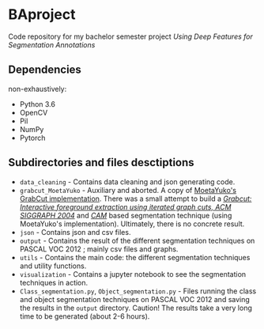 # BAproject

Code repository for my bachelor semester project *Using Deep Features for Segmentation Annotations*

## Dependencies

non-exhaustively:

* Python 3.6
* OpenCV
* Pil
* NumPy
* Pytorch

## Subdirectories and files desctiptions

* `data_cleaning` - Contains data cleaning and json generating code.
* `grabcut_MoetaYuko` - Auxiliary and aborted. A copy of [MoetaYuko's GrabCut implementation](https://github.com/MoetaYuko/GrabCut/blob/master/README.md). There was a small attempt to build a *[Grabcut: Interactive foreground extraction using iterated graph cuts, ACM SIGGRAPH 2004](https://cvg.ethz.ch/teaching/cvl/2012/grabcut-siggraph04.pdf)* and *[CAM](https://arxiv.org/abs/1512.04150)* based segmentation technique (using MoetaYuko's implementation). Ultimately, there is no concrete result.
* `json` - Contains json and csv files.
* `output` - Contains the result of the different segmentation techniques on PASCAL VOC 2012 ; mainly csv files and graphs.
* `utils` - Contains the main code: the different segmentation techniques and utility functions.
* `visualization` - Contains a jupyter notebook to see the segmentation techniques in action.
* `Class_segmentation.py`, `Object_segmentation.py` - Files running the class and object segmentation techniques on PASCAL VOC 2012 and saving the results in the `output` directory. Caution! The results take a very long time to be generated (about 2-6 hours).
